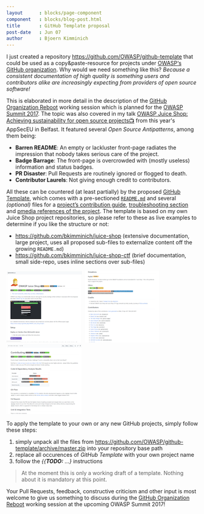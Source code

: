 ```yaml
---
layout      : blocks/page-component
component   : blocks/blog-post.html
title       : GitHub Template proposal
post-date   : Jun 07
author      : Bjoern Kimminich
---
```


I just created a repository <https://github.com/OWASP/github-template>
that could be used as a copy&paste-resource for projects under
[OWASP‘s GitHub organization](https://github.com/owasp). Why would we
need something like this? _Because a consistent documentation of high
quality is something users and contributors alike are increasingly
expecting from providers of open source software!_

This is elaborated in more detail in the description of the
[GitHub Organization Reboot](https://owaspsummit.org/Working-Sessions/Owasp-Projects/GitHub-OrgReboot.html)
working session which is planned for the
[OWASP Summit 2017](https://owaspsummit.org). The topic was also covered
in my talk
[OWASP Juice Shop: Achieving sustainability for open source projects](http://bkimminich.github.io/juice-shop/appseceu_2017.html)[:tv:](https://www.youtube.com/watch?v=bOSdFnFAYNc)
from this year's AppSecEU in Belfast. It featured several _Open Source
Antipatterns_, among them being:

* **Barren README**: An empty or lackluster front-page radiates the
  impression that nobody takes serious care of the project.
* **Badge Barrage**: The front-page is overcrowded with (mostly useless)
  information and status badges.
* **PR Disaster**: Pull Requests are routinely ignored or flogged to
  death.
* **Contributor Laurels**: Not giving enough credit to contributors.

All these can be countered (at least partially) by the proposed
[GitHub Template](https://github.com/OWASP/github-template), which comes
with a pre-sectioned
[`README.md`](https://github.com/OWASP/github-template/blob/master/README.md)
and several _(optional)_ files for a
[project’s contribution guide](https://github.com/OWASP/github-template/blob/master/CONTRIBUTING.md),
[troubleshooting section](https://github.com/OWASP/github-template/blob/master/TROUBLESHOOTING.md)
and
[pmedia references of the project](https://github.com/OWASP/github-template/blob/master/REFERENCES.md).
The template is based on my own Juice Shop project repositories, so
please refer to these as live examples to determine if you like the
structure or not:

* https://github.com/bkimminich/juice-shop (extensive documentation,
  large project, uses all proposed sub-files to externalize content off
  the growing `README.md`)
* https://github.com/bkimminich/juice-shop-ctf (brief documentation,
  small side-repo, uses inline sections over sub-files)

![OWASP GitHub Template screenshot 1](https://github.com/OWASP/github-template/raw/master/images/screenshot1.png)
![OWASP GitHub Template screenshot 2](https://github.com/OWASP/github-template/raw/master/images/screenshot2.png)
![OWASP GitHub Template screenshot 3](https://github.com/OWASP/github-template/raw/master/images/screenshot3.png)

To apply the template to your own or any new GitHub projects, simply
follow these steps:

1. simply unpack all the files from
   <https://github.com/OWASP/github-template/archive/master.zip> into
   your repository base path
2. replace all occurences of _GitHub Template_ with your own project
   name
3. follow the _{{**TODO:** …}_ instructions

> At the moment this is only a working draft of a template. Nothing
> about it is mandatory at this point.

Your Pull Requests, feedback, constructive criticism and other input is
most welcome to give us something to discuss during the
[GitHub Organization
Reboot](https://owaspsummit.org/Working-Sessions/Owasp-Projects/GitHub-OrgReboot.html)
working session at the upcoming OWASP Summit 2017!
